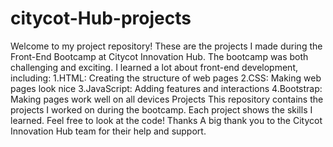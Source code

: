 # citycot-Hub-projects
Welcome to my project repository! These are the projects I made during the Front-End Bootcamp at Citycot Innovation Hub. The bootcamp was both challenging and exciting. I learned a lot about front-end development, including:
1.HTML: Creating the structure of web pages
2.CSS: Making web pages look nice
3.JavaScript: Adding features and interactions
4.Bootstrap: Making pages work well on all devices
Projects
This repository contains the projects I worked on during the bootcamp. Each project shows the skills I learned. Feel free to look at the code!
Thanks
A big thank you to the Citycot Innovation Hub team for their help and support.
